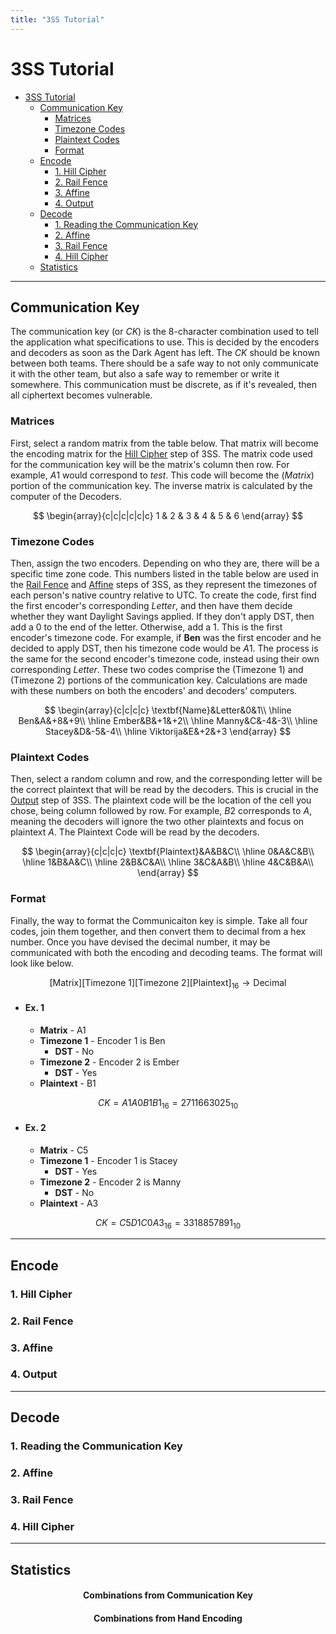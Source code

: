 ```yaml
---
title: "3SS Tutorial"
---
```


# 3SS Tutorial

- [3SS Tutorial](#3ss-tutorial)
  - [Communication Key](#communication-key)
    - [Matrices](#matrices)
    - [Timezone Codes](#timezone-codes)
    - [Plaintext Codes](#plaintext-codes)
    - [Format](#format)
  - [Encode](#encode)
    - [1. Hill Cipher](#1-hill-cipher)
    - [2. Rail Fence](#2-rail-fence)
    - [3. Affine](#3-affine)
    - [4. Output](#4-output)
  - [Decode](#decode)
    - [1. Reading the Communication Key](#1-reading-the-communication-key)
    - [2. Affine](#2-affine)
    - [3. Rail Fence](#3-rail-fence)
    - [4. Hill Cipher](#4-hill-cipher)
  - [Statistics](#statistics)

---

## Communication Key
The communication key (or $CK$) is the 8-character combination used to tell the application what specifications to use. This is decided by the encoders and decoders as soon as the Dark Agent has left. The $CK$ should be known between both teams. There should be a safe way to not only communicate it with the other team, but also a safe way to remember or write it somewhere. This communication must be discrete, as if it's revealed, then all ciphertext becomes vulnerable.

### Matrices
First, select a random matrix from the table below. That matrix will become the encoding matrix for the [Hill Cipher](#1-hill-cipher) step of 3SS. The matrix code used for the communication key will be the matrix's column then row. For example, $A1$ would correspond to $test$. This code will become the $(Matrix)$ portion of the communication key. The inverse matrix is calculated by the computer of the Decoders.

$$
\begin{array}{c|c|c|c|c|c}
1 & 2 & 3 & 4 & 5 & 6
\end{array}
$$

### Timezone Codes
Then, assign the two encoders. Depending on who they are, there will be a specific time zone code. This numbers listed in the table below are used in the [Rail Fence](#2-rail-fence) and [Affine](#3-affine) steps of 3SS, as they represent the timezones of each person's native country relative to UTC. To create the code, first find the first encoder's corresponding $Letter$, and then have them decide whether they want Daylight Savings applied. If they don't apply DST, then add a $0$ to the end of the letter. Otherwise, add a $1$. This is the first encoder's timezone code. For example, if **Ben** was the first encoder and he decided to apply DST, then his timezone code would be $A1$. The process is the same for the second encoder's timezone code, instead using their own corresponding $Letter$. These two codes comprise the $(\text{Timezone 1})$ and $(\text{Timezone 2})$ portions of the communication key. Calculations are made with these numbers on both the encoders' and decoders' computers.

$$
\begin{array}{c|c|c|c}
\textbf{Name}&Letter&0&1\\
\hline
Ben&A&+8&+9\\
\hline
Ember&B&+1&+2\\
\hline
Manny&C&-4&-3\\
\hline
Stacey&D&-5&-4\\
\hline
Viktorija&E&+2&+3
\end{array}
$$

### Plaintext Codes
Then, select a random column and row, and the corresponding letter will be the correct plaintext that will be read by the decoders. This is crucial in the [Output](#4-output) step of 3SS. The plaintext code will be the location of the cell you chose, being column followed by row. For example, $B2$ corresponds to $A$, meaning the decoders will ignore the two other plaintexts and focus on plaintext $A$. The Plaintext Code will be read by the decoders.

$$
\begin{array}{c|c|c|c}
\textbf{Plaintext}&A&B&C\\
\hline
    0&A&C&B\\
\hline
    1&B&A&C\\
\hline
    2&B&C&A\\
\hline
    3&C&A&B\\
\hline
    4&C&B&A\\
\end{array}
$$

### Format
Finally, the way to format the Communicaiton key is simple. Take all four codes, join them together, and then convert them to decimal from a hex number. Once you have devised the decimal number, it may be communicated with both the encoding and decoding teams. The format will look like below.

$$
\text{[Matrix][Timezone 1][Timezone 2][Plaintext]}_{16}\rightarrow\text{Decimal}
$$

- #### Ex. 1
  - **Matrix** - A1
  - **Timezone 1** - Encoder 1 is Ben
    - **DST** - No
  - **Timezone 2** - Encoder 2 is Ember
    - **DST** - Yes
  - **Plaintext** - B1

$$ 
CK = A1A0B1B1_{16}= 2711663025_{10} 
$$

- #### Ex. 2
  - **Matrix** - C5
  - **Timezone 1** - Encoder 1 is Stacey
    - **DST** - Yes
  - **Timezone 2** - Encoder 2 is Manny
    - **DST** - No
  - **Plaintext** - A3

$$ 
CK = C5D1C0A3_{16}= 3318857891_{10} 
$$

---

## Encode

### 1. Hill Cipher
### 2. Rail Fence
### 3. Affine
### 4. Output

---

## Decode

### 1. Reading the Communication Key
### 2. Affine
### 3. Rail Fence
### 4. Hill Cipher

---

## Statistics

<h4 style="text-align: center;">Combinations from Communication Key</h4>

<h4 style="text-align: center;">Combinations from Hand Encoding</h4>